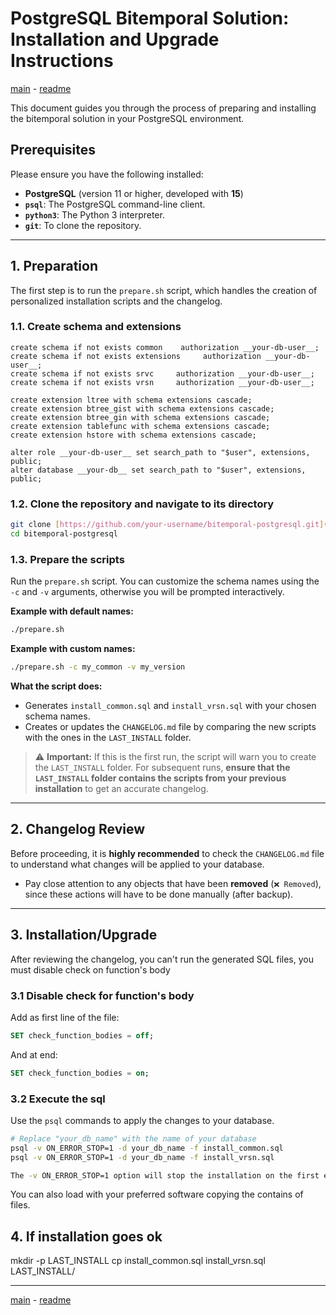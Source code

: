# PostgreSQL Bitemporal Solution: Installation and Upgrade Instructions

[main](main.md) - [readme](../README.md)


This document guides you through the process of preparing and installing the bitemporal solution in your PostgreSQL environment.

## Prerequisites

Please ensure you have the following installed:
* **PostgreSQL** (version 11 or higher, developed with __15__)
* **`psql`**: The PostgreSQL command-line client.
* **`python3`**: The Python 3 interpreter.
* **`git`**: To clone the repository.


---

## 1. Preparation

The first step is to run the `prepare.sh` script, which handles the creation of personalized installation scripts and the changelog.


### 1.1.  Create schema and extensions

```postgres
create schema if not exists common    authorization __your-db-user__;
create schema if not exists extensions     authorization __your-db-user__;
create schema if not exists srvc     authorization __your-db-user__;
create schema if not exists vrsn     authorization __your-db-user__;

create extension ltree with schema extensions cascade;
create extension btree_gist with schema extensions cascade;
create extension btree_gin with schema extensions cascade;
create extension tablefunc with schema extensions cascade;
create extension hstore with schema extensions cascade;

alter role __your-db-user__ set search_path to "$user", extensions, public;
alter database __your-db__ set search_path to "$user", extensions, public;

```


### 1.2.  Clone the repository and navigate to its directory

```bash
git clone [https://github.com/your-username/bitemporal-postgresql.git](https://github.com/your-username/bitemporal-postgresql.git)
cd bitemporal-postgresql
```
### 1.3.  Prepare the scripts

Run the `prepare.sh` script. You can customize the schema names using the `-c` and `-v` arguments, otherwise you will be prompted interactively.

**Example with default names:**
```bash
./prepare.sh
```

**Example with custom names:**
```bash
./prepare.sh -c my_common -v my_version
```

**What the script does:**
* Generates `install_common.sql` and `install_vrsn.sql` with your chosen schema names.
* Creates or updates the `CHANGELOG.md` file by comparing the new scripts with the ones in the `LAST_INSTALL` folder.

> ⚠️ **Important:** If this is the first run, the script will warn you to create the `LAST_INSTALL` folder. For subsequent runs, **ensure that the `LAST_INSTALL` folder contains the scripts from your previous installation** to get an accurate changelog.

---

## 2. Changelog Review

Before proceeding, it is **highly recommended** to check the `CHANGELOG.md` file to understand what changes will be applied to your database.

* Pay close attention to any objects that have been **removed** (`❌ Removed`), since these actions will have to be done manually (after backup).

---

## 3. Installation/Upgrade
After reviewing the changelog, you can't run the generated SQL files, you must disable check on function's body

### 3.1 Disable check for function's body

Add as first line of the file:

```sql
SET check_function_bodies = off;
```

And at end:

```sql
SET check_function_bodies = on;
```

### 3.2 Execute the sql
Use the `psql` commands to apply the changes to your database.

```bash
# Replace "your_db_name" with the name of your database
psql -v ON_ERROR_STOP=1 -d your_db_name -f install_common.sql
psql -v ON_ERROR_STOP=1 -d your_db_name -f install_vrsn.sql

The -v ON_ERROR_STOP=1 option will stop the installation on the first error, preventing partial schema corruption.
```

You can also load with your preferred software copying the contains of files.


## 4. If installation goes ok

mkdir -p LAST_INSTALL
cp install_common.sql install_vrsn.sql LAST_INSTALL/

---
[main](main.md) - [readme](../README.md)
